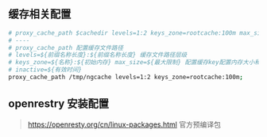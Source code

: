 

## 缓存相关配置

```bash
# proxy_cache_path $cachedir levels=1:2 keys_zone=rootcache:100m max_size=10g 
# ----
# proxy_cache_path 配置缓存文件路径 
# levels=${前缀名称长度}:${前缀名称长度} 缓存文件路径层级
# keys_zone=${名称}:${初始内存} max_size=${最大限制} 配置缓存key配置内存大小和名称,
# inactive=${有效时间}
proxy_cache_path /tmp/ngcache levels=1:2 keys_zone=rootcache:100m;
```


## openrestry 安装配置

> https://openresty.org/cn/linux-packages.html 官方预编译包
